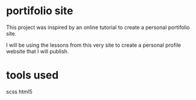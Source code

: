 # portifolio site 
This project was inspired by an online tutorial to create a personal portifolio site.

I will be using the lessons from this very site to create a personal profile website that I will publish.

# tools used
scss
html5
